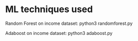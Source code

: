 # ML techniques used

Random Forest on income dataset: python3 randomforest.py

Adaboost on income dataset: python3 adaboost.py

